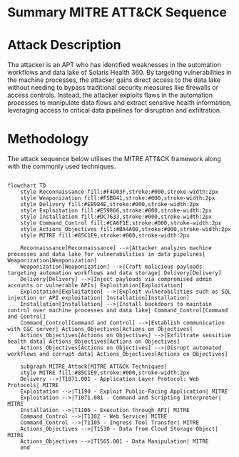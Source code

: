 # Summary MITRE ATT&CK Sequence

# Attack Description

The attacker is an APT who has identified weaknesses in the automation workflows and data lake of Solaris Health 360. By targeting vulnerabilities in the machine processes, the attacker gains direct access to the data lake without needing to bypass traditional security measures like firewalls or access controls. Instead, the attacker exploits flaws in the automation processes to manipulate data flows and extract sensitive health information, leveraging access to critical data pipelines for disruption and exfiltration.

# Methodology

The attack sequence below utilises the MITRE ATT&CK framework along with the commonly used techniques.

```mermaid

flowchart TD
    style Reconnaissance fill:#F4D03F,stroke:#000,stroke-width:2px
    style Weaponization fill:#F5B041,stroke:#000,stroke-width:2px
    style Delivery fill:#EB984E,stroke:#000,stroke-width:2px
    style Exploitation fill:#E59866,stroke:#000,stroke-width:2px
    style Installation fill:#DC7633,stroke:#000,stroke-width:2px
    style Command_Control fill:#CA6F1E,stroke:#000,stroke-width:2px
    style Actions_Objectives fill:#BA4A00,stroke:#000,stroke-width:2px
    style MITRE fill:#85C1E9,stroke:#000,stroke-width:2px
    
    Reconnaissance[Reconnaissance] -->|Attacker analyzes machine processes and data lake for vulnerabilities in data pipelines| Weaponization[Weaponization]
    Weaponization[Weaponization] -->|Craft malicious payloads targeting automation workflows and data storage| Delivery[Delivery]
    Delivery[Delivery] -->|Inject payloads via compromised admin accounts or vulnerable APIs| Exploitation[Exploitation]
    Exploitation[Exploitation] -->|Exploit vulnerabilities such as SQL injection or API exploitation| Installation[Installation]
    Installation[Installation] -->|Install backdoors to maintain control over machine processes and data lake| Command_Control[Command and Control]
    Command_Control[Command and Control] -->|Establish communication with C&C server| Actions_Objectives[Actions on Objectives]
    Actions_Objectives[Actions on Objectives] -->|Exfiltrate sensitive health data| Actions_Objectives[Actions on Objectives]
    Actions_Objectives[Actions on Objectives] -->|Disrupt automated workflows and corrupt data| Actions_Objectives[Actions on Objectives]

    subgraph MITRE_Attack[MITRE ATT&CK Techniques]
    style MITRE fill:#85C1E9,stroke:#000,stroke-width:2px
    Delivery -->|T1071.001 - Application Layer Protocol: Web Protocols| MITRE
    Exploitation -->|T1190 - Exploit Public-Facing Application| MITRE
    Exploitation -->|T1071.001 - Command and Scripting Interpreter| MITRE
    Installation -->|T1106 - Execution through API| MITRE
    Command_Control -->|T1102 - Web Service| MITRE
    Command_Control -->|T1105 - Ingress Tool Transfer| MITRE
    Actions_Objectives -->|T1530 - Data from Cloud Storage Object| MITRE
    Actions_Objectives -->|T1565.001 - Data Manipulation| MITRE
    end
